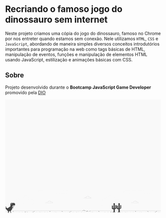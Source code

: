 # Recriando o famoso jogo do dinossauro sem internet
Neste projeto criamos uma cópia do jogo do dinossauro, famoso no Chrome por nos entreter quando estamos sem conexão. Nele utilizamos `HTML`, `CSS` e `JavaScript`, abordando de maneira simples diversos conceitos introdutórios importantes para programação na web como tags básicas de HTML, manipulação de eventos, funções e manipulação de elementos HTML usando JavaScript, estilização e animações básicas com CSS.

## Sobre
Projeto desenvolvido durante o **Bootcamp JavaScript Game Developer** promovido pela [DIO](https://web.digitalinnovation.one/home) 

![screenshot](example.png?raw=true "screenshot")
